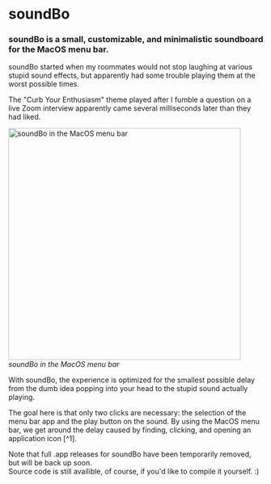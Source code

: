 <h1>soundBo</h1>
<h3>
  soundBo is a small, customizable, and minimalistic soundboard for the MacOS menu bar.
</h3>
<p>
  soundBo started when my roommates would not stop laughing at various stupid sound effects, but apparently had some trouble playing them at the worst possible times. 
</p>
<p>
  The "Curb Your Enthusiasm" theme played after I fumble a question on a live Zoom interview apparently came several milliseconds later than they had liked.
</p>
<img width="459" alt="soundBo in the MacOS menu bar" src="https://github.com/user-attachments/assets/51af2531-6327-4224-85ab-6e39e15558a6"></br>
<em>soundBo in the MacOS menu bar</em>
<p>
  With soundBo, the experience is optimized for the smallest possible delay from the dumb idea popping into your head to the stupid sound actually playing. 
</p>
<p>
  The goal here is that only two clicks are necessary: the selection of the menu bar app and the play button on the sound. 
  By using the MacOS menu bar, we get around the delay caused by finding, clicking, and opening an application icon [^1].
</p>

<p>
  Note that full .app releases for soundBo have been temporarily removed, but will be back up soon. </br>
  Source code is still availible, of course, if you'd like to compile it yourself. :)
</p>


[^1]: This saves my roommates precious time while attempting to turn my day-to-day into a clip from a 2015 meme compilation.
